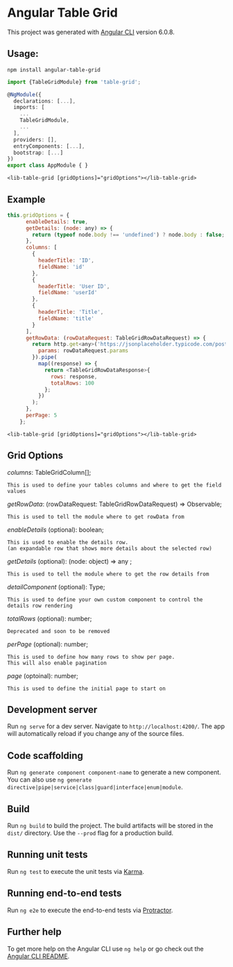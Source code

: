# Angular Table Grid

This project was generated with [Angular CLI](https://github.com/angular/angular-cli) version 6.0.8.

## Usage:

`npm install angular-table-grid`

``` typescript
import {TableGridModule} from 'table-grid';

@NgModule({
  declarations: [...],
  imports: [
    ...
    TableGridModule,
    ...
  ],
  providers: [],
  entryComponents: [...],
  bootstrap: [...]
})
export class AppModule { }

```

`<lib-table-grid [gridOptions]="gridOptions"></lib-table-grid>`

## Example

``` Javascript
this.gridOptions = {
      enableDetails: true,
      getDetails: (node: any) => {
        return (typeof node.body !== 'undefined') ? node.body : false;
      },
      columns: [
        {
          headerTitle: 'ID',
          fieldName: 'id'
        },
        {
          headerTitle: 'User ID',
          fieldName: 'userId'
        },
        {
          headerTitle: 'Title',
          fieldName: 'title'
        }
      ],
      getRowData: (rowDataRequest: TableGridRowDataRequest) => {
        return http.get<any>('https://jsonplaceholder.typicode.com/posts', {
          params: rowDataRequest.params
        }).pipe(
          map((response) => {
            return <TableGridRowDataResponse>{
              rows: response,
              totalRows: 100
            };
          })
        );
      },
      perPage: 5
    };
```

`<lib-table-grid [gridOptions]="gridOptions"></lib-table-grid>`

## Grid Options

*columns*: TableGridColumn[];
```text
This is used to define your tables columns and where to get the field values
```

*getRowData*: (rowDataRequest: TableGridRowDataRequest) => Observable<any>;
```text
This is used to tell the module where to get rowData from
```
*enableDetails* (optional): boolean;
```text
This is used to enable the details row.
(an expandable row that shows more details about the selected row)
```

*getDetails* (optional): (node: object) => any ;
```text
This is used to tell the module where to get the row details from
```

*detailComponent* (optional): Type<TableGridDetails>;
```text
This is used to define your own custom component to control the details row rendering
```

*totalRows* (optional): number;
```text
Deprecated and soon to be removed
```

*perPage* (optional): number;
```text
This is used to define how many rows to show per page. 
This will also enable pagination
```

*page* (optoinal): number;
```text
This is used to define the initial page to start on
```


## Development server

Run `ng serve` for a dev server. Navigate to `http://localhost:4200/`. The app will automatically reload if you change any of the source files.

## Code scaffolding

Run `ng generate component component-name` to generate a new component. You can also use `ng generate directive|pipe|service|class|guard|interface|enum|module`.

## Build

Run `ng build` to build the project. The build artifacts will be stored in the `dist/` directory. Use the `--prod` flag for a production build.

## Running unit tests

Run `ng test` to execute the unit tests via [Karma](https://karma-runner.github.io).

## Running end-to-end tests

Run `ng e2e` to execute the end-to-end tests via [Protractor](http://www.protractortest.org/).

## Further help

To get more help on the Angular CLI use `ng help` or go check out the [Angular CLI README](https://github.com/angular/angular-cli/blob/master/README.md).
